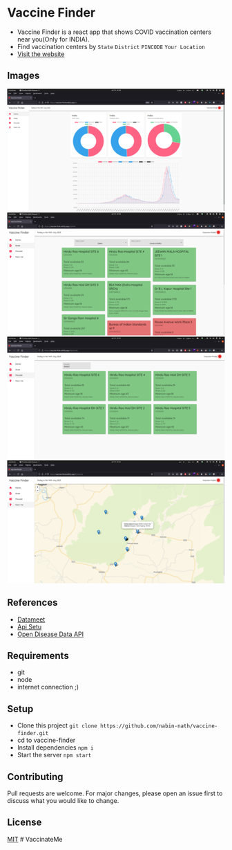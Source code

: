 
# Vaccine Finder

- Vaccine Finder is a react app that shows COVID vaccination centers near you(Only for INDIA).
- Find vaccination centers by ```State``` ```District``` ```PINCODE``` ```Your Location```
- [Visit the website](https://vaccine-find.netlify.app)

## Images
![Image of HomePage](./public/screenshots/home.png)
![Image of StatePage](./public/screenshots/state.png)
![Image of PincodePage](./public/screenshots/pincode.png)
![Image of NearmePage](./public/screenshots/nearme.png)

## References
- [Datameet](https://github.com/datameet/covid19)
- [Api Setu](https://apisetu.gov.in/public/marketplace/api/cowin)
- [Open Disease Data API](https://disease.sh)

## Requirements

- git
- node
- internet connection ;)
 
## Setup
- Clone this project ```git clone https://github.com/nabin-nath/vaccine-finder.git```
- cd to vaccine-finder
- Install dependencies ```npm i```
- Start the server ```npm start```


## Contributing
Pull requests are welcome. For major changes, please open an issue first to discuss what you would like to change.

## License
[MIT](https://choosealicense.com/licenses/mit/)
#   V a c c i n a t e M e 
 
 